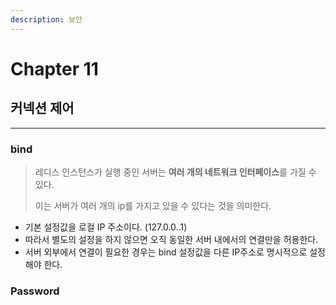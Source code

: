 ```yaml
---
description: 보안
---
```


# Chapter 11

## 커넥션 제어&#x20;

***

### bind

> 레디스 인스턴스가 실행 중인 서버는 **여러 개의 네트워크 인터페이스**를 가질 수 있다.
>
> 이는 서버가 여러 개의 ip를 가지고 있을 수 있다는 것을 의미한다.

* 기본 설정값을 로컬 IP 주소이다. (127.0.0..1)
* 따라서 별도의 설정을 하지 않으면 오직 동일한 서버 내에서의 연결만을 허용한다.
* 서버 외부에서 연결이 필요한 경우는 bind 설정값을 다른 IP주소로 명시적으로 설정해야 한다.

### Password

